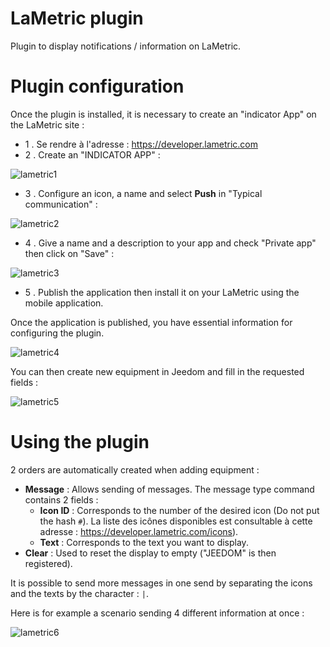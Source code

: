 # LaMetric plugin

Plugin to display notifications / information on LaMetric.

# Plugin configuration

Once the plugin is installed, it is necessary to create an "indicator App" on the LaMetric site :

-   1 \. Se rendre à l'adresse : <https://developer.lametric.com>
-   2 \. Create an "INDICATOR APP" :

![lametric1](../images/lametric1.png)

-   3 \. Configure an icon, a name and select **Push** in "Typical communication" :

![lametric2](../images/lametric2.png)

-   4 \. Give a name and a description to your app and check "Private app" then click on "Save" :

![lametric3](../images/lametric3.png)

-   5 \. Publish the application then install it on your LaMetric using the mobile application.

Once the application is published, you have essential information for configuring the plugin.

![lametric4](../images/lametric4.png)

You can then create new equipment in Jeedom and fill in the requested fields :

![lametric5](../images/lametric5.png)

# Using the plugin

2 orders are automatically created when adding equipment :

-   **Message** : Allows sending of messages. The message type command contains 2 fields :
    - **Icon ID** : Corresponds to the number of the desired icon (Do not put the hash ``#``). La liste des icônes disponibles est consultable à cette adresse : <https://developer.lametric.com/icons>).
    - **Text** : Corresponds to the text you want to display.
-   **Clear** : Used to reset the display to empty ("JEEDOM" is then registered).

It is possible to send more messages in one send by separating the icons and the texts by the character : ``|``.

Here is for example a scenario sending 4 different information at once :

![lametric6](../images/lametric6.png)
